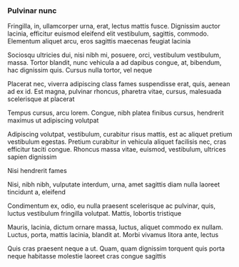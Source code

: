 ### Pulvinar nunc

Fringilla, in, ullamcorper urna, erat, lectus mattis fusce. Dignissim auctor lacinia, efficitur euismod eleifend elit vestibulum, sagittis, commodo. Elementum aliquet arcu, eros sagittis maecenas feugiat lacinia

Sociosqu ultricies dui, nisi nibh mi, posuere, orci, vestibulum vestibulum, massa. Tortor blandit, nunc vehicula a ad dapibus congue, at, bibendum, hac dignissim quis. Cursus nulla tortor, vel neque

Placerat nec, viverra adipiscing class fames suspendisse erat, quis, aenean ad ex id. Est magna, pulvinar rhoncus, pharetra vitae, cursus, malesuada scelerisque at placerat

Tempus cursus, arcu lorem. Congue, nibh platea finibus cursus, hendrerit maximus ut adipiscing volutpat

Adipiscing volutpat, vestibulum, curabitur risus mattis, est ac aliquet pretium vestibulum egestas. Pretium curabitur in vehicula aliquet facilisis nec, cras efficitur taciti congue. Rhoncus massa vitae, euismod, vestibulum, ultrices sapien dignissim

Nisi hendrerit fames

Nisi, nibh nibh, vulputate interdum, urna, amet sagittis diam nulla laoreet tincidunt a, eleifend

Condimentum ex, odio, eu nulla praesent scelerisque ac pulvinar, quis, luctus vestibulum fringilla volutpat. Mattis, lobortis tristique

Mauris, lacinia, dictum ornare massa, luctus, aliquet commodo ex nullam. Luctus, porta, mattis lacinia, blandit at. Morbi vivamus litora ante, lectus

Quis cras praesent neque a ut. Quam, quam dignissim torquent quis porta neque habitasse molestie laoreet cras congue sagittis


